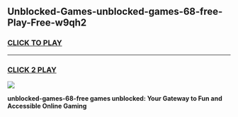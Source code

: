 
## Unblocked-Games-unblocked-games-68-free-Play-Free-w9qh2
<h3>
<a href="https://premium76.site?title=unblocked-games-68-free&ref=23A">CLICK TO PLAY</a></h3>
<hr>

<h3>
<a href="https://premium76.site?title=unblocked-games-68-free&ref=23A">CLICK 2 PLAY</a>
  
</h3>

<a href="https://premium76.site?title=unblocked-games-68-free&ref=23A"><img src="https://clearcache.store/games.png"></a>


**unblocked-games-68-free games unblocked: Your Gateway to Fun and Accessible Online Gaming**
